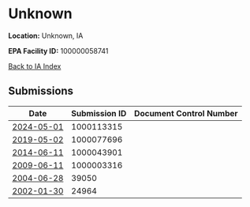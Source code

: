 # Unknown

**Location:** Unknown, IA

**EPA Facility ID:** 100000058741

[Back to IA Index](../../index.md)

## Submissions

| Date | Submission ID | Document Control Number |
|------|--------------|-------------------------|
| [2024-05-01](submissions/1000113315.md) | 1000113315 |  |
| [2019-05-02](submissions/1000077696.md) | 1000077696 |  |
| [2014-06-11](submissions/1000043901.md) | 1000043901 |  |
| [2009-06-11](submissions/1000003316.md) | 1000003316 |  |
| [2004-06-28](submissions/39050.md) | 39050 |  |
| [2002-01-30](submissions/24964.md) | 24964 |  |
